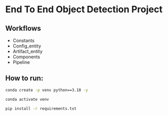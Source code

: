 # End To End Object Detection Project


## Workflows

- Constants
- Config_entity
- Artifact_entity
- Components
- Pipeline

## How to run:

```bash
conda create -p venv python==3.10 -y
```

```bash
conda activate venv
```

```bash
pip install -r requirements.txt
```



